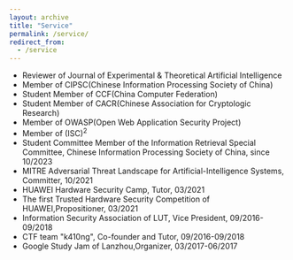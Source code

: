 ```yaml
---
layout: archive
title: "Service"
permalink: /service/
redirect_from:
  - /service
---
```


* Reviewer of Journal of Experimental & Theoretical Artificial Intelligence
* Member of CIPSC(Chinese Information Processing Society of China)
* Student Member of CCF(China Computer Federation)
* Student Member of CACR(Chinese Association for Cryptologic Research)
* Member of OWASP(Open Web Application Security Project)
* Member of (ISC)<sup>2</sup>
* Student Committee Member of the Information Retrieval Special Committee, Chinese Information Processing Society of China, since 10/2023
* MITRE Adversarial Threat Landscape for Artificial-Intelligence Systems, Committer, 10/2021
* HUAWEI Hardware Security Camp, Tutor, 03/2021
* The first Trusted Hardware Security Competition of HUAWEI,Propositioner, 03/2021
* Information Security Association of LUT, Vice President, 09/2016-09/2018
* CTF team "k410ng", Co-founder and Tutor, 09/2016-09/2018
* Google Study Jam of Lanzhou,Organizer, 03/2017-06/2017
